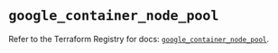 # `google_container_node_pool`

Refer to the Terraform Registry for docs: [`google_container_node_pool`](https://registry.terraform.io/providers/hashicorp/google/5.34.0/docs/resources/container_node_pool).

